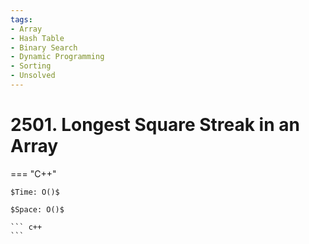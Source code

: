 ```yaml
---
tags:
- Array
- Hash Table
- Binary Search
- Dynamic Programming
- Sorting
- Unsolved
---
```



# 2501. Longest Square Streak in an Array

=== "C++"

    $Time: O()$

    $Space: O()$

    ``` c++
    ```